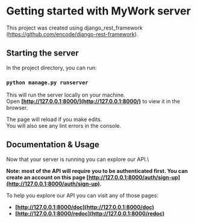# Getting started with MyWork server

This project was created using django_rest_framework (https://github.com/encode/django-rest-framework).

## Starting the server

In the project directory, you can run:

### `python manage.py runserver`

This will run the server locally on your machine.\
Open **[http://127.0.0.1:8000/](http://127.0.0.1:8000/)** to view it in the browser.

The page will reload if you make edits.\
You will also see any lint errors in the console.

## Documentation & Usage

Now that your server is running you can explore our API.\

**Note: most of the API will require you to be authenticated first. You can create an account on this page [http://127.0.0.1:8000/auth/sign-up](http://127.0.0.1:8000/auth/sign-up).**

To help you explore our API you can visit any of those pages:
  - **[http://127.0.0.1:8000/doc](http://127.0.0.1:8000/doc)**
  - **[http://127.0.0.1:8000/redoc](http://127.0.0.1:8000/redoc)**

